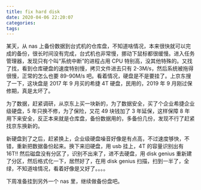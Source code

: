 ```yaml
---
title: fix hard disk
date: 2020-04-06 22:20:07
categories:
tags:
---
```


某天，从 nas 上备份数据到台式机的仓库盘，不知道啥情况，本来很快就可以完成的备份，很长时间没有完成，台式机也非常慢，挪动下鼠标都很缓慢。进入任务管理器，发现只有个叫“系统中断”的进程占用 CPU 特别高，没其他特殊的。又找了找，看到仓库硬盘的速度特别慢，拷贝文件进去只有 2-3M/s，然后系统被拖得很慢，正常的怎么也要 89-90M/s 吧。看着情况，硬盘是不是要挂了。上京东搜了一下，这块盘是 2017 年 9 月买的希捷 4T 硬盘，民用的，2019 年 9 月刚过保修期，真是太坏了。

为了数据，赶紧调研，从京东上买一块新的，为了数据安全，买了个企业希捷企业级硬盘，5 年只换不修，为了保险，又花 49 块钱加了 3 年延保，这样保障 8 年用下来安全，反正本来就是仓库盘，备份数据用的，多备份几份，发现不行了赶紧找京东换新的。

新硬盘到了之后，赶紧换上，企业级硬盘噪音好像是有点高，不过速度够快，不错，重新把数据备份起来。换下来旧硬盘，用 usb 挂上，4T 的容量识别出有 16T!! 然后磁盘没有分区了，识别不出来了，进不去硬盘，用 disk genius 重新建了分区，然后格式化一下，居然好了，在用 disk genius 扫描，扫到一半了，全绿，不知道啥情况，看着好像是又好了。。。。

下周准备挂到另外一个 nas 里，继续做备份盘吧。
